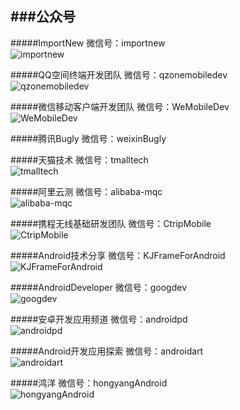 ###公众号
--------------------
#####ImportNew
微信号：importnew  
![importnew](Images/importnew.jpg "importnew") 

#####QQ空间终端开发团队
微信号：qzonemobiledev  
![qzonemobiledev](Images/qzonemobiledev.jpg "qzonemobiledev") 

#####微信移动客户端开发团队
微信号：WeMobileDev  
![WeMobileDev](Images/WeMobileDev.jpg "WeMobileDev") 

#####腾讯Bugly
微信号：weixinBugly  

#####天猫技术
微信号：tmalltech  
![tmalltech](Images/tmalltech.jpg "tmalltech") 

#####阿里云测
微信号：alibaba-mqc  
![alibaba-mqc](Images/alibaba-mqc.jpg "alibaba-mqc") 

#####携程无线基础研发团队
微信号：CtripMobile  
![CtripMobile](Images/CtripMobile.jpg "CtripMobile") 

#####Android技术分享
微信号：KJFrameForAndroid  
![KJFrameForAndroid](Images/KJFrameForAndroid.jpg "KJFrameForAndroid") 

#####AndroidDeveloper
微信号：googdev  
![googdev](Images/googdev.jpg "googdev") 

#####安卓开发应用频道
微信号：androidpd  
![androidpd](Images/androidpd.jpg "androidpd") 

#####Android开发应用探索
微信号：androidart  
![androidart](Images/androidart.jpg "androidart") 

#####鸿洋
微信号：hongyangAndroid  
![hongyangAndroid](Images/hongyangAndroid.jpg "hongyangAndroid") 
